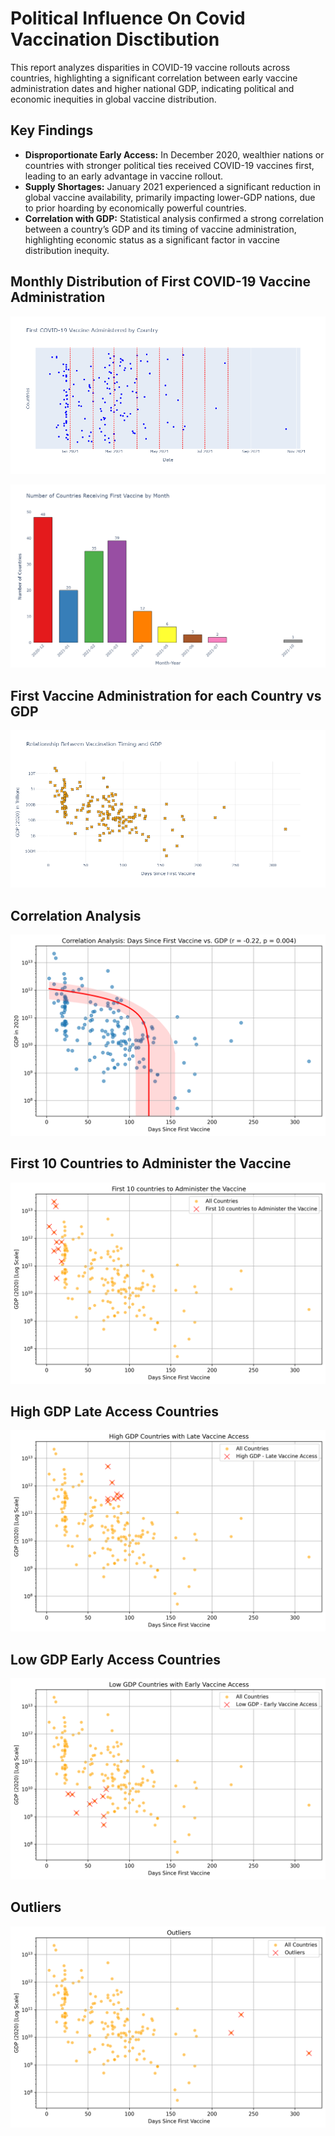 # Political Influence On Covid Vaccination Disctibution

This report analyzes disparities in COVID-19 vaccine rollouts across countries, highlighting a significant correlation between early vaccine administration dates and higher national GDP, indicating political and economic inequities in global vaccine distribution.


## Key Findings

- **Disproportionate Early Access:** In December 2020, wealthier nations or countries with stronger political ties received COVID-19 vaccines first, leading to an early advantage in vaccine rollout.
- **Supply Shortages:** January 2021 experienced a significant reduction in global vaccine availability, primarily impacting lower-GDP nations, due to prior hoarding by economically powerful countries.
- **Correlation with GDP:** Statistical analysis confirmed a strong correlation between a country’s GDP and its timing of vaccine administration, highlighting economic status as a significant factor in vaccine distribution inequity.

## Monthly Distribution of First COVID-19 Vaccine Administration

![First COVID-19 Vaccine Administration](vaccinations_administered.png)

![Monthly Distribution of First COVID-19 Vaccine Administration](Rollout_Bar_Graph.png)

## First Vaccine Administration for each Country vs GDP

![First Vaccine Administration for each Country vs GDP](First_Vaccine_vs_GDP.png)

## Correlation Analysis

![Correlation Analysis](Correlation_Analysis_vaccination_vs_gdp.png)

## First 10 Countries to Administer the Vaccine

![First 10 Countries to Administer the Vaccine](First_10_countries.png)

## High GDP Late Access Countries

![High GDP Late Access Countries](High_GDP_Late_Access_Countries.png)

## Low GDP Early Access Countries

![Low GDP Early Access Countries](Low_GDP_Early_Access_Countries.png)

## Outliers

![Outliers](Outliers.png)
